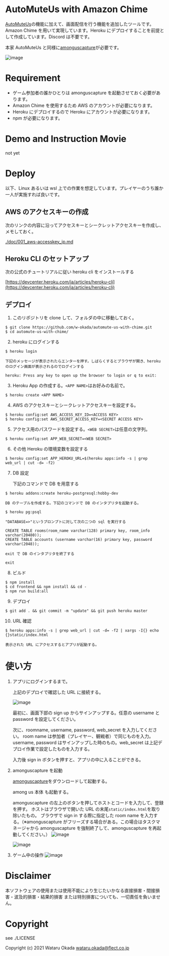 # AutoMuteUs with Amazon Chime

[AutoMuteUs](https://github.com/denverquane/automuteus)の機能に加えて、画面配信を行う機能を追加したツールです。Amazon Chime を用いて実現しています。Heroku にデプロイすることを前提として作成しています。Discord は不要です。

本家 AutoMuteUs と同様に[amonguscapture](https://github.com/automuteus/amonguscapture)が必要です。

![image](https://user-images.githubusercontent.com/48346627/146640282-ff2da790-e49a-4abe-b72f-53a669efd3b7.png)

# Requirement

-   ゲーム参加者の誰かひとりは amonguscapture を起動させておく必要があります。
-   Amazon Chime を使用するため AWS のアカウントが必要になります。
-   Heroku にデプロイするので Heroku にアカウントが必要になります。
-   npm が必要になります。

# Demo and Instruction Movie

not yet

# Deploy

以下、Linux あるいは wsl 上での作業を想定しています。プレイヤーのうち誰か一人が実施すれば良いです。

## AWS のアクセスキーの作成

次のリンクの内容に沿ってアクセスキーとシークレットアクセスキーを作成し、メモしておく。

[./doc/001_aws-accesskey_jp.md](./doc/001_aws-accesskey_jp.md)

## Heroku CLI のセットアップ

次の公式のチュートリアルに従い heroku cli をインストールする

[https://devcenter.heroku.com/ja/articles/heroku-cli](https://devcenter.heroku.com/ja/articles/heroku-cli)

## デプロイ

1. このリポジトリを clone して、フォルダの中に移動しておく。

```
$ git clone https://github.com/w-okada/automute-us-with-chime.git
$ cd automute-us-with-chime/
```

2. heroku にログインする

```
$ heroku login
```

    下記のメッセージが表示されたらエンターを押す。しばらくするとブラウザが開き、heroku のログイン画面が表示されるのでログインする

```
heroku: Press any key to open up the browser to login or q to exit:
```

3. Heroku App の作成する。`<APP NAME>`はお好みの名前で。

```
$ heroku create <APP NAME>
```

4. AWS のアクセスキーとシークレットアクセスキーを設定する。

```
$ heroku config:set AWS_ACCESS_KEY_ID=<ACCESS KEY>
$ heroku config:set AWS_SECRET_ACCESS_KEY=<SECRET ACCESS KEY>
```

5. アクセス用のパスワードを設定する。`<WEB SECRET>`は任意の文字列。

```
$ heroku config:set APP_WEB_SECRET=<WEB SECRET>
```

6. その他 Heroku の環境変数を設定する

```
$ heroku config:set APP_HEROKU_URL=$(heroku apps:info -s | grep web_url | cut -d= -f2)
```

7. DB 設定

    下記のコマンドで DB を用意する

```
$ heroku addons:create heroku-postgresql:hobby-dev
```

    DB のテーブルを作成する。下記のコマンドで DB のインタプリタを起動する。

```
$ heroku pg:psql
```

    "DATABASE=>"というプロンプトに対して次の二つの sql を実行する

```
CREATE TABLE rooms(room_name varchar(128) primary key, room_info varchar(20480));
CREATE TABLE accounts (username varchar(16) primary key, password varchar(2048));
```

    exit で DB のインタプリタを終了する

```
exit
```

8. ビルド

```
$ npm install
$ cd frontend && npm install && cd -
$ npm run build:all
```

9. デプロイ

```
$ git add . && git commit -m "update" && git push heroku master
```

10. URL 確認

```
$ heroku apps:info -s | grep web_url | cut -d= -f2 | xargs -I{} echo {}static/index.html
```

    表示された URL にアクセスするとアプリが起動する。

# 使い方

1. アプリにログインするまで。

    上記のデプロイで確認した URL に接続する。

    ![image](https://user-images.githubusercontent.com/48346627/146636036-4f91b311-814a-4f32-bead-cece938c7f97.png)

    最初に、画面下部の sign up からサインアップする。任意の username と password を設定してください。

    次に、roomname, username, password, web_secret を入力してください。
    room name は参加者（プレイヤー、観戦者）で同じものを入力。username, password はサインアップした時のもの。web_secret は上記デプロイ作業で設定したものを入力する。

    入力後 sign in ボタンを押すと、アプリの中に入ることができる。

2. amonguscapture を起動

    [amonguscapture](https://github.com/automuteus/amonguscapture)をダウンロードして起動する。

    among us 本体 も起動する。

    amonguscapture の左上のボタンを押してホストとコードを入力して、登録を押す。
    ホストはブラウザで開いた URL の末尾`static/index.html`を取り除いたもの。
    ブラウザで sign in する際に指定した room name を入力する。（※amonguscapture がフリーズする場合がある。この場合はタスクマネージャから amonguscapture を強制終了して、amonguscapture を再起動してください。）
    ![image](https://user-images.githubusercontent.com/48346627/146636256-3c3b6117-8177-4833-8624-5ed3287fb1d2.png)

    ![image](https://user-images.githubusercontent.com/48346627/146636283-4dd21c09-948a-4c63-ac05-711a7c2c0fa2.png)

3. ゲーム中の操作
   ![image](https://user-images.githubusercontent.com/48346627/146636810-414ab21c-a212-42b9-9520-1008bde92ab6.png)

# Disclaimer

本ソフトウェアの使用または使用不能により生じたいかなる直接損害・間接損害・波及的損害・結果的損害 または特別損害についても、一切責任を負いません。

# Copyright

see ./LICENSE

Copyright (c) 2021 Wataru Okada <wataru.okada@flect.co.jp>
